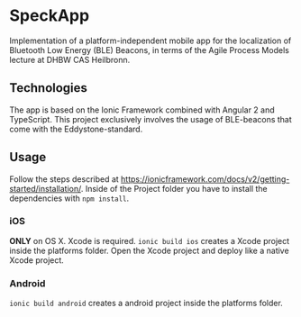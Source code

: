 # SpeckApp
Implementation of a platform-independent mobile app for the localization of Bluetooth Low Energy (BLE) Beacons, in terms of the Agile Process Models lecture at DHBW CAS Heilbronn.

## Technologies
The app is based on the Ionic Framework combined with Angular 2 and TypeScript.
This project exclusively involves the usage of BLE-beacons that come with the Eddystone-standard.

## Usage
Follow the steps described at https://ionicframework.com/docs/v2/getting-started/installation/.
Inside of the Project folder you have to install the dependencies with `npm install`.

### iOS
**ONLY** on OS X. Xcode is required.
`ionic build ios` creates a Xcode project inside the platforms folder.
Open the Xcode project and deploy like a native Xcode project.

### Android
`ionic build android` creates a android project inside the platforms folder.

